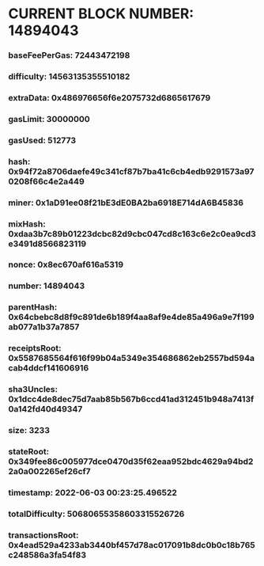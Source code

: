 # CURRENT BLOCK NUMBER: 14894043

### baseFeePerGas: 72443472198
### difficulty: 14563135355510182
### extraData: 0x486976656f6e2075732d6865617679
### gasLimit: 30000000
### gasUsed: 512773
### hash: 0x94f72a8706daefe49c341cf87b7ba41c6cb4edb9291573a970208f66c4e2a449
### miner: 0x1aD91ee08f21bE3dE0BA2ba6918E714dA6B45836
### mixHash: 0xdaa3b7c89b01223dcbc82d9cbc047cd8c163c6e2c0ea9cd3e3491d8566823119
### nonce: 0x8ec670af616a5319
### number: 14894043
### parentHash: 0x64cbebc8d8f9c891de6b189f4aa8af9e4de85a496a9e7f199ab077a1b37a7857
### receiptsRoot: 0x5587685564f616f99b04a5349e354686862eb2557bd594acab4ddcf141606916
### sha3Uncles: 0x1dcc4de8dec75d7aab85b567b6ccd41ad312451b948a7413f0a142fd40d49347
### size: 3233
### stateRoot: 0x349fee86c005977dce0470d35f62eaa952bdc4629a94bd22a0a002265ef26cf7
### timestamp: 2022-06-03 00:23:25.496522
### totalDifficulty: 50680655358603315526726
### transactionsRoot: 0x4ead529a4233ab3440bf457d78ac017091b8dc0b0c18b765c248586a3fa54f83
